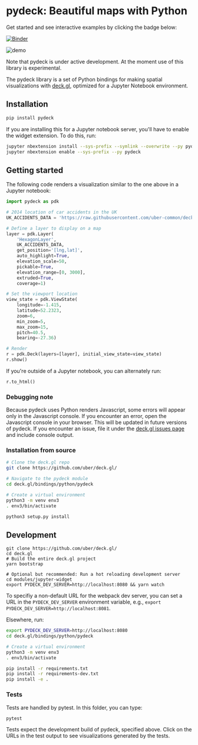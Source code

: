# pydeck: Beautiful maps with Python

Get started and see interactive examples by clicking the badge below:

[![Binder](https://mybinder.org/badge_logo.svg)](https://mybinder.org/v2/gh/uber/deck.gl/binder?filepath=examples)

![demo](https://user-images.githubusercontent.com/2204757/58838976-1538f400-8615-11e9-84f6-a2fe42bb300b.gif)

Note that pydeck is under active development. At the moment use of this library is experimental.

The pydeck library is a set of Python bindings for making spatial visualizations with [deck.gl](https://deck.gl),
optimized for a Jupyter Notebook environment.


## Installation

```bash
pip install pydeck
```

If you are installing this for a Jupyter notebook server, you'll have to enable the widget extension.
To do this, run:

```bash
jupyter nbextension install --sys-prefix --symlink --overwrite --py pydeck
jupyter nbextension enable --sys-prefix --py pydeck
```

## Getting started

The following code renders a visualization similar to the one above in a Jupyter notebook:

```python
import pydeck as pdk

# 2014 location of car accidents in the UK
UK_ACCIDENTS_DATA = 'https://raw.githubusercontent.com/uber-common/deck.gl-data/master/examples/3d-heatmap/heatmap-data.csv'

# Define a layer to display on a map
layer = pdk.Layer(
    'HexagonLayer',
    UK_ACCIDENTS_DATA,
    get_position='[lng,lat]',
    auto_highlight=True,
    elevation_scale=50,
    pickable=True,
    elevation_range=[0, 3000],
    extruded=True,                 
    coverage=1)

# Set the viewport location
view_state = pdk.ViewState(
    longitude=-1.415,
    latitude=52.2323,
    zoom=6,
    min_zoom=5,
    max_zoom=15,
    pitch=40.5,
    bearing=-27.36)

# Render
r = pdk.Deck(layers=[layer], initial_view_state=view_state)
r.show()
```

If you're outside of a Jupyter notebook, you can alternately run:
```python
r.to_html()
```

### Debugging note

Because pydeck uses Python renders Javascript, some errors will appear only in the Javascript console.
If you encounter an error, open the Javascript console in your browser. This will be updated in future versions of pydeck.
If you encounter an issue, file it under the [deck.gl issues page](https://github.com/uber/deck.gl/issues/new?assignees=&labels=question&template=question.md&title=)
and include console output.


### Installation from source

```bash
# Clone the deck.gl repo
git clone https://github.com/uber/deck.gl/

# Navigate to the pydeck module
cd deck.gl/bindings/python/pydeck

# Create a virtual environment
python3 -m venv env3
. env3/bin/activate

python3 setup.py install
```

## Development

```
git clone https://github.com/uber/deck.gl/
cd deck.gl
# Build the entire deck.gl project
yarn bootstrap

# Optional but recommended: Run a hot reloading development server
cd modules/jupyter-widget
export PYDECK_DEV_SERVER=http://localhost:8080 && yarn watch
```

To specifiy a non-default URL for the webpack dev server, you can set a URL in the `PYDECK_DEV_SERVER` environment variable,
e.g., `export PYDECK_DEV_SERVER=http://localhost:8081`.

Elsewhere, run:

```bash
export PYDECK_DEV_SERVER=http://localhost:8080
cd deck.gl/bindings/python/pydeck

# Create a virtual environment
python3 -m venv env3
. env3/bin/activate

pip install -r requirements.txt
pip install -r requirements-dev.txt
pip install -e .
```

### Tests

Tests are handled by pytest. In this folder, you can type:

```bash
pytest
```

Tests expect the development build of pydeck, specified above.
Click on the URLs in the test output to see visualizations generated by the tests.
